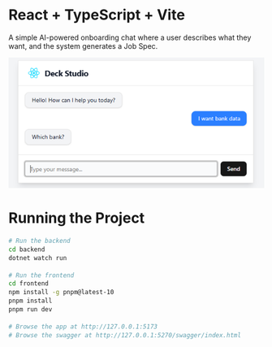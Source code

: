# React + TypeScript + Vite

A simple AI-powered onboarding chat where a user
describes what they want, and the system generates a Job Spec.

![alt text](./demo.png)

# Running the Project

```bash
# Run the backend
cd backend
dotnet watch run

# Run the frontend
cd frontend
npm install -g pnpm@latest-10
pnpm install
pnpm run dev

# Browse the app at http://127.0.0.1:5173
# Browse the swagger at http://127.0.0.1:5270/swagger/index.html
```
